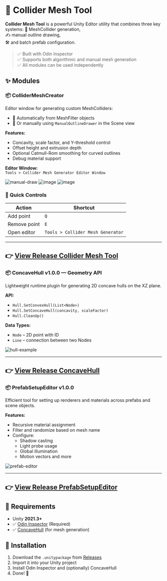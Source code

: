 # 🧱 Collider Mesh Tool

**Collider Mesh Tool** is a powerful Unity Editor utility that combines three key systems:
📐 MeshCollider generation,  
✍️ manual outline drawing,  
🛠 and batch prefab configuration.

> ✅ Built with Odin Inspector  
> ✅ Supports both algorithmic and manual mesh generation  
> ✅ All modules can be used independently

## ✨ Modules


### 📦 ColliderMeshCreator
Editor window for generating custom MeshColliders:
- 🔹 Automatically from MeshFilter objects
- 🔹 Or manually using `ManualOutlineDrawer` in the Scene view

**Features:**
- Concavity, scale factor, and Y-threshold control  
- Offset height and extrusion depth  
- Optional Catmull-Rom smoothing for curved outlines  
- Debug material support

**Editor Window:**  
`Tools > Collider Mesh Generator Editor Window`

![manual-draw](https://github.com/user-attachments/assets/23b4fcb7-6650-4e89-912b-775de6a5075c)
![image](https://github.com/user-attachments/assets/5288205c-d1f6-4791-94ad-f718115696ab)
![image](https://github.com/user-attachments/assets/f7aa8582-9a20-4713-bf42-5bedef77c5a4)

### 🔧 Quick Controls
| Action            | Shortcut |
|-------------------|----------|
| Add point         | `Q`      |
| Remove point      | `E`      |
| Open editor       | `Tools > Collider Mesh Generator` |

---
👉 [View Release Collider Mesh Tool](https://github.com/SinlessDevil/EcsStickmanSurvivors/releases/tag/ColliderMeshCreator-v1.0.0)
---

### 📦 ConcaveHull v1.0.0 — Geometry API
Lightweight runtime plugin for generating 2D concave hulls on the XZ plane.

**API:**
- `Hull.SetConvexHull(List<Node>)`
- `Hull.SetConcaveHull(concavity, scaleFactor)`
- `Hull.CleanUp()`

**Data Types:**
- `Node` – 2D point with ID
- `Line` – connection between two Nodes
  
![hull-example](https://github.com/user-attachments/assets/52d27373-eabb-400f-a69f-d03cb41d4327)  

---
👉 [View Release ConcaveHull ](https://github.com/SinlessDevil/EcsStickmanSurvivors/releases/tag/ConcaveHull-v1.0.0)
---

### 📦 PrefabSetupEditor v1.0.0
Efficient tool for setting up renderers and materials across prefabs and scene objects.

**Features:**
- Recursive material assignment
- Filter and randomize based on mesh name
- Configure:
  - Shadow casting
  - Light probe usage
  - Global illumination
  - Motion vectors and more

![prefab-editor](https://github.com/user-attachments/assets/b2c48312-dabe-4191-9e40-ac59bf64b620) 

---
👉 [View Release PrefabSetupEditor](https://github.com/SinlessDevil/EcsStickmanSurvivors/releases/tag/PrefabSetupEditor-v1.0.0)
---

## 🧰 Requirements
- Unity **2021.3+**
- ✅ [Odin Inspector](https://odininspector.com/) (Required)
- ✅ [ConcaveHull](https://github.com/SinlessDevil/EcsStickmanSurvivors/releases/tag/ConcaveHull-v1.0.0) (for mesh generation)


## 🚀 Installation
1. Download the `.unitypackage` from [Releases](https://github.com/SinlessDevil/ColliderMeshTool/releases)
2. Import it into your Unity project
3. Install Odin Inspector and (optionally) ConcaveHull
4. Done! 🎉
